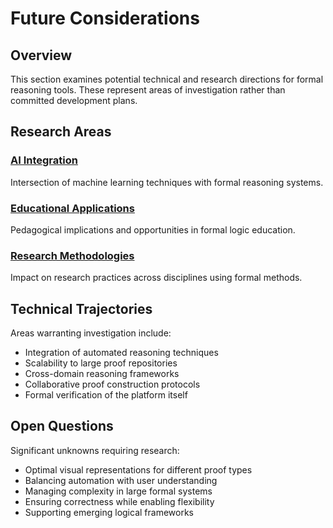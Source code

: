 # Future Considerations

## Overview

This section examines potential technical and research directions for formal reasoning tools. These represent areas of investigation rather than committed development plans.

## Research Areas

### [AI Integration](ai-integration.md)
Intersection of machine learning techniques with formal reasoning systems.

### [Educational Applications](education.md)
Pedagogical implications and opportunities in formal logic education.

### [Research Methodologies](research.md)
Impact on research practices across disciplines using formal methods.

## Technical Trajectories

Areas warranting investigation include:
- Integration of automated reasoning techniques
- Scalability to large proof repositories
- Cross-domain reasoning frameworks
- Collaborative proof construction protocols
- Formal verification of the platform itself

## Open Questions

Significant unknowns requiring research:
- Optimal visual representations for different proof types
- Balancing automation with user understanding
- Managing complexity in large formal systems
- Ensuring correctness while enabling flexibility
- Supporting emerging logical frameworks